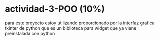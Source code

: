 # actividad-3-POO (10%)
para este proyecto estoy utilizando proporcionado por la interfaz grafica tkinter de python que es un biblioteca para widget que ya viene preinstalada con python 
